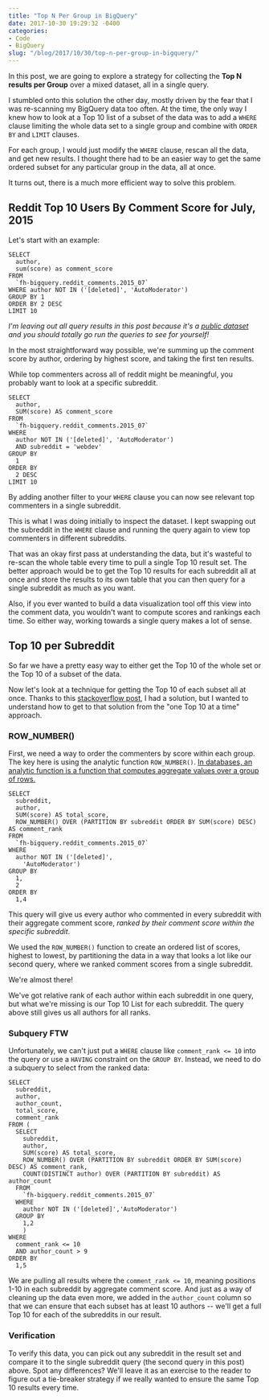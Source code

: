 ```yaml
---
title: "Top N Per Group in BigQuery"
date: 2017-10-30 19:29:32 -0400
categories: 
- Code
- BigQuery
slug: "/blog/2017/10/30/top-n-per-group-in-bigquery/"
---
```

In this post, we are going to explore a strategy for collecting the **Top N results per Group** over a mixed dataset, all in a single query.

I stumbled onto this solution the other day, mostly driven by the fear that I was re-scanning my BigQuery data too often. At the time, the only way I knew how to look at a Top 10 list of a subset of the data was to add a `WHERE` clause limiting the whole data set to a single group and combine with `ORDER BY` and `LIMIT` clauses.

For each group, I would just modify the `WHERE` clause, rescan all the data, and get new results. I thought there had to be an easier way to get the same ordered subset for any particular group in the data, all at once.

It turns out, there is a much more efficient way to solve this problem.
<!--more-->

## Reddit Top 10 Users By Comment Score for July, 2015

Let's start with an example:

```
SELECT
  author,
  sum(score) as comment_score
FROM
  `fh-bigquery.reddit_comments.2015_07`
WHERE author NOT IN ('[deleted]', 'AutoModerator')  
GROUP BY 1
ORDER BY 2 DESC
LIMIT 10
```

_I'm leaving out all query results in this post because it's a [public dataset](https://bigquery.cloud.google.com/table/fh-bigquery:reddit_comments.2015_07?tab=preview) and you should totally go run the queries to see for yourself!_

In the most straightforward way possible, we're summing up the comment score by author, ordering by highest score, and taking the first ten results.

While top commenters across all of reddit might be meaningful, you probably want to look at a specific subreddit.

```
SELECT
  author,
  SUM(score) AS comment_score
FROM
  `fh-bigquery.reddit_comments.2015_07`
WHERE
  author NOT IN ('[deleted]', 'AutoModerator')
  AND subreddit = 'webdev'
GROUP BY
  1
ORDER BY
  2 DESC
LIMIT 10
```
By adding another filter to your `WHERE` clause you can now see relevant top commenters in a single subreddit.

This is what I was doing initially to inspect the dataset. I kept swapping out the subreddit in the `WHERE` clause and running the query again to view top commenters in different subreddits.

That was an okay first pass at understanding the data, but it's wasteful to re-scan the whole table every time to pull a single Top 10 result set. The better approach would be to get the Top 10 results for each subreddit all at once and store the results to its own table that you can then query for a single subreddit as much as you want. 

Also, if you ever wanted to build a data visualization tool off this view into the comment data, you wouldn't want to compute scores and rankings each time. So either way, working towards a single query makes a lot of sense.

## Top 10 per Subreddit

So far we have a pretty easy way to either get the Top 10 of the whole set or the Top 10 of a subset of the data. 

Now let's look at a technique for getting the Top 10 of each subset all at once. Thanks to this [stackoverflow post](https://stackoverflow.com/questions/44680464/get-top-n-records-for-each-group-of-grouped-results-with-bigquery-standard-sql?answertab=votes#tab-top), I had a solution, but I wanted to understand how to get to that solution from the "one Top 10 at a time" approach.

### ROW_NUMBER()

First, we need a way to order the commenters by score within each group. The key here is using the analytic function `ROW_NUMBER()`. [In databases, an analytic function is a function that computes aggregate values over a group of rows.](https://cloud.google.com/bigquery/docs/reference/standard-sql/functions-and-operators#analytic-functions)

```
SELECT
  subreddit,
  author,
  SUM(score) AS total_score,
  ROW_NUMBER() OVER (PARTITION BY subreddit ORDER BY SUM(score) DESC) AS comment_rank
FROM
  `fh-bigquery.reddit_comments.2015_07`
WHERE
  author NOT IN ('[deleted]',
    'AutoModerator')
GROUP BY
  1,
  2
ORDER BY
  1,4
```

This query will give us every author who commented in every subreddit with their aggregate comment score, _ranked by their comment score within the specific subreddit_.

We used the `ROW_NUMBER()` function to create an ordered list of scores, highest to lowest, by partitioning the data in a way that looks a lot like our second query, where we ranked comment scores from a single subreddit.

We're almost there!

We've got relative rank of each author within each subreddit in one query, but what we're missing is our Top 10 List for each subreddit. The query above still gives us all authors for all ranks.

### Subquery FTW

Unfortunately, we can't just put a `WHERE` clause like `comment_rank <= 10` into the query or use a `HAVING` constraint on the `GROUP BY`. Instead, we need to do a subquery to select from the ranked data:

```
SELECT
  subreddit,
  author,
  author_count,
  total_score,
  comment_rank
FROM (
  SELECT
    subreddit,
    author,
    SUM(score) AS total_score,
    ROW_NUMBER() OVER (PARTITION BY subreddit ORDER BY SUM(score) DESC) AS comment_rank,
    COUNT(DISTINCT author) OVER (PARTITION BY subreddit) AS author_count
  FROM
    `fh-bigquery.reddit_comments.2015_07`
  WHERE
    author NOT IN ('[deleted]','AutoModerator')
  GROUP BY
    1,2
    )
WHERE
  comment_rank <= 10
  AND author_count > 9
ORDER BY
  1,5
```

We are pulling all results where the `comment_rank <= 10`, meaning positions 1-10 in each subreddit by aggregate comment score. And just as a way of cleaning up the data even more, we added in the `author_count` column so that we can ensure that each subset has at least 10 authors -- we'll get a full Top 10 for each of the subreddits in our result.

### Verification

To verify this data, you can pick out any subreddit in the result set and compare it to the single subreddit query (the second query in this post) above. Spot any differences? We'll leave it as an exercise to the reader to figure out a tie-breaker strategy if we really wanted to ensure the same Top 10 results every time.